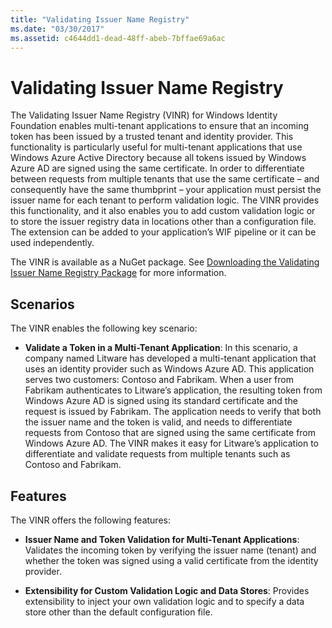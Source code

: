 ```yaml
---
title: "Validating Issuer Name Registry"
ms.date: "03/30/2017"
ms.assetid: c4644dd1-dead-48ff-abeb-7bffae69a6ac
---
```

# Validating Issuer Name Registry
The Validating Issuer Name Registry (VINR) for Windows Identity Foundation enables multi-tenant applications to ensure that an incoming token has been issued by a trusted tenant and identity provider. This functionality is particularly useful for multi-tenant applications that use Windows Azure Active Directory because all tokens issued by Windows Azure AD are signed using the same certificate. In order to differentiate between requests from multiple tenants that use the same certificate – and consequently have the same thumbprint – your application must persist the issuer name for each tenant to perform validation logic. The VINR provides this functionality, and it also enables you to add custom validation logic or to store the issuer registry data in locations other than a configuration file. The extension can be added to your application’s WIF pipeline or it can be used independently.  
  
 The VINR is available as a NuGet package. See [Downloading the Validating Issuer Name Registry Package](../../../docs/framework/security/downloading-the-validating-issuer-name-registry-package.md) for more information.  
  
## Scenarios  
 The VINR enables the following key scenario:  
  
-   **Validate a Token in a Multi-Tenant Application**: In this scenario, a company named Litware has developed a multi-tenant application that uses an identity provider such as Windows Azure AD. This application serves two customers: Contoso and Fabrikam. When a user from Fabrikam authenticates to Litware’s application, the resulting token from Windows Azure AD is signed using its standard certificate and the request is issued by Fabrikam. The application needs to verify that both the issuer name and the token is valid, and needs to differentiate requests from Contoso that are signed using the same certificate from Windows Azure AD. The VINR makes it easy for Litware’s application to differentiate and validate requests from multiple tenants such as Contoso and Fabrikam.  
  
## Features  
 The VINR offers the following features:  
  
-   **Issuer Name and Token Validation for Multi-Tenant Applications**: Validates the incoming token by verifying the issuer name (tenant) and whether the token was signed using a valid certificate from the identity provider.  
  
-   **Extensibility for Custom Validation Logic and Data Stores**: Provides extensibility to inject your own validation logic and to specify a data store other than the default configuration file.
